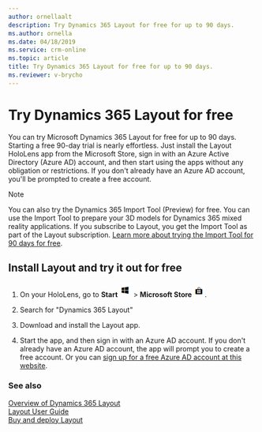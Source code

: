 ```yaml
---
author: ornellaalt
description: Try Dynamics 365 Layout for free for up to 90 days.
ms.author: ornella
ms.date: 04/18/2019
ms.service: crm-online
ms.topic: article
title: Try Dynamics 365 Layout for free for up to 90 days.
ms.reviewer: v-brycho
---
```


# Try Dynamics 365 Layout for free

You can try Microsoft Dynamics 365 Layout for free for up to 90 days. Starting a free 90-day trial is nearly effortless. Just install 
the Layout HoloLens app from the Microsoft Store, sign in with an Azure Active Directory (Azure AD) account, and then start using the apps without any obligation or restrictions. If you don't already have an Azure AD account, you'll be prompted to create a free account.

> [!NOTE]
> You can also try the Dynamics 365 Import Tool (Preview) for free. You can use the Import Tool to prepare your 3D models for Dynamics 365 mixed reality applications. If you subscribe to Layout, you get the Import Tool as part of the Layout subscription. [Learn more about trying the Import Tool for 90 days for free]().

## Install Layout and try it out for free

1. On your HoloLens, go to **Start** ![Start](media/d2a2ae5e90bdd0e0642abb5458af1016.png "Start") \> **Microsoft Store** ![Microsoft Store](media/2ac602b5a7855d312f3e7d924732acca.png "Microsoft Store").

2. Search for "Dynamics 365 Layout"

3. Download and install the Layout app.

4. Start the app, and then sign in with an Azure AD account. If you don't already have an Azure AD account, the app will prompt you to 
create a free account. Or you can [sign up for a free Azure AD account at this website](https://docs.microsoft.com/en-us/azure/active-directory/fundamentals/active-directory-access-create-new-tenant). 

### See also

[Overview of Dynamics 365 Layout](index.md)<br>
[Layout User Guide](user-guide.md)<br>
[Buy and deploy Layout](buy-and-deploy-layout.md)
